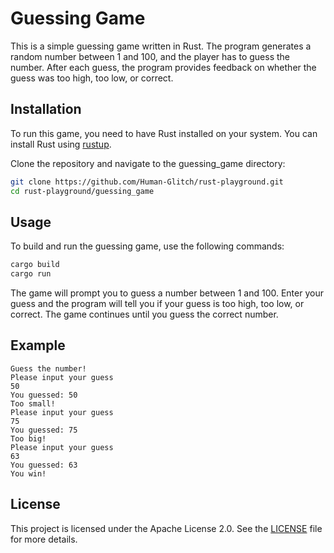 # Guessing Game

This is a simple guessing game written in Rust. The program generates a random number between 1 and 100, and the player has to guess the number. After each guess, the program provides feedback on whether the guess was too high, too low, or correct.

## Installation

To run this game, you need to have Rust installed on your system. You can install Rust using [rustup](https://rustup.rs/).

Clone the repository and navigate to the guessing_game directory:

```sh
git clone https://github.com/Human-Glitch/rust-playground.git
cd rust-playground/guessing_game
```

## Usage
To build and run the guessing game, use the following commands:

```sh
cargo build
cargo run
```
The game will prompt you to guess a number between 1 and 100. Enter your guess and the program will tell you if your guess is too high, too low, or correct. The game continues until you guess the correct number.

## Example
```
Guess the number!
Please input your guess
50
You guessed: 50
Too small!
Please input your guess
75
You guessed: 75
Too big!
Please input your guess
63
You guessed: 63
You win!
```

## License
This project is licensed under the Apache License 2.0. See the [LICENSE](../LICENSE) file for more details.
